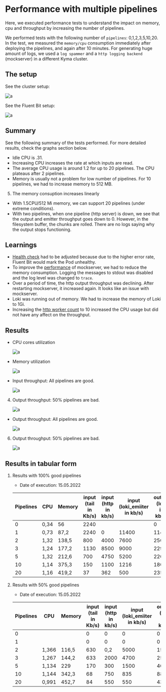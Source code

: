 # Performance with multiple pipelines

Here, we executed performance tests to understand the impact on memory, cpu and throughput by increasing the number of pipelines.

We performed tests with the following number of `pipelines`: 0,1,2,3,5,10,20. 
In the test, we measured the `memory/cpu` consumption immediately after deploying the pipelines, and again after 10 minutes. For generating huge amount of logs, we used a `log spammer` and a `http logging backend` (mockserver) in a different Kyma cluster.

## The setup

See the cluster setup:

![a](./assets/setup.drawio.svg)



See the Fluent Bit setup:

![a](./assets/setup-3c.drawio.svg)


## Summary

See the following summary of the tests performed. For more detailed results, check the graphs section below.

- Idle CPU is .31.
- Increasing CPU increases the rate at which inputs are read.
- The average CPU usage is around 1.2 for up to 20 pipelines. The CPU plateaus after 2 pipelines.
- Memory is usually not a problem for low number of pipelines. For 10 pipelines, we had to increase memory to 512 MB.
5. The memory consuption increases linearly
- With 1.5CPU/512 Mi memory, we can support 20 pipelines (under extreme conditions).
- With two pipelines, when one pipeline (http server) is down, we see that the output and emitter throughput goes down to 0.
   However, in the filesystem buffer, the chunks are rolled. There are no logs saying why the output stops functioning.


## Learnings
- [Health check](https://docs.fluentbit.io/manual/administration/monitoring#health-check-for-fluent-bit) had to be adjusted because due to the higher error rate, Fluent Bit would mark the Pod unhealthy.
- To improve the [performance](https://www.mock-server.com/mock_server/performance.html) of mockserver, we had to reduce the memory consumption. Logging the messages to stdout was disabled and the log level was changed to `trace`.
- Over a period of time, the http output throughput was declining. After restarting mockserver, it increased again. It looks like an issue with mockserver.
- Loki was running out of memory. We had to increase the memory of Loki to 1Gi.
- Increasing the [http worker count](https://docs.fluentbit.io/manual/pipeline/outputs/http) to 10 increased the CPU usage but did not have any affect on the throughput.


## Results

- CPU cores utilization

    ![a](./assets/cpu-cores.jpg)


- Memory utilization

    ![a](./assets/memory.jpg)

- Input throughput: All pipelines are good.

    ![a](./assets/input-throughput-100-good.jpg)

4. Output throughput: 50% pipelines are bad.
    
    ![a](./assets/input-throughput-50-bad.jpg)

- Output throughput: All pipelines are good.

    ![a](./assets/output-throughput-100-good.jpg)

6. Output throughput: 50% pipelines are bad.

    ![a](./assets/output-throughput-50-bad.jpg)


## Results in tabular form

1. Results with 100% good pipelines

    * Date of execution: 15.05.2022

    | Pipelines | CPU  | Memory | input (tail in Kb/s) | input (http in kb/s) | input (loki_emiiter in kb/s) | output (loki in kbs/) | output (http in kb/s) |
    |-----------|------|--------|----------------------|----------------------|------------------------------|-----------------------|-----------------------|
    | 0         | 0,34 | 56     | 2240                 |                      |                              | 0                     | 0                     |
    | 1         | 0,73 | 87,2   | 2240                 | 0                    | 11400                        | 114                   | 0                     |
    | 2         | 1,32 | 138,5  | 800                  | 4000                 | 7600                         | 250                   | 700                   |
    | 3         | 1,24 | 177,2  | 1130                 | 8500                 | 9000                         | 229                   | 1770                  |
    | 5         | 1,32 | 212,6  | 700                  | 4750                 | 5200                         | 220                   | 1200                  |
    | 10        | 1,14 | 375,3  | 150                  | 1100                 | 1216                         | 180                   | 240                   |
    | 20        | 1,16 | 419,2  | 37                   | 362                  | 500                          | 235                   | 362                   |



2. Results with 50% good pipelines

   *  Date of execution: 15.05.2022


    | Pipelines | CPU   | Memory | input (tail in Kb/s) | input (http in kb/s) | input (loki_emiiter in kb/s) | output (loki in kbs/) | output (http in kb/s) |
    |-----------|-------|--------|----------------------|----------------------|------------------------------|-----------------------|-----------------------|
    | 0         |       |        | 0                    | 0                    | 0                            | 0                     | 0                     |
    | 1         |       |        | 0                    | 0                    | 0                            | 0                     | 0                     |
    | 2         | 1,366 | 116,5  | 630                  | 0,2                  | 5000                         | 150                   | 0                     |
    | 3         | 1,267 | 144,2  | 633                  | 2000                 | 4700                         | 250                   | 750                   |
    | 5         | 1,134 | 229    | 170                  | 300                  | 1500                         | 400                   | 1600                  |
    | 10        | 1,144 | 342,3  | 68                   | 750                  | 835                          | 880                   | 120                   |
    | 20        | 0,991 | 452,7  | 84                   | 550                  | 550                          | 430                   | 0                     |